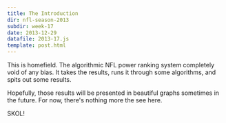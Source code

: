 ```yaml
---
title: The Introduction
dir: nfl-season-2013
subdir: week-17
date: 2013-12-29
datafile: 2013-17.js
template: post.html
---
```


This is homefield. The algorithmic NFL power ranking system completely void of
any bias. It takes the results, runs it through some algorithms, and spits
out some results.

Hopefully, those results will be presented in beautiful graphs sometimes
in the future. For now, there's nothing more the see here.

SKOL!

